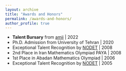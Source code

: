 ```yaml
---
layout: archive
title: "Awards and Honors"
permalink: /awards-and-honors/
author_profile: true
---
```


* **Talent Bursary** from [amii](https://www.amii.ca) | 2022
* Ph.D. Admission from University of Tehran | 2020
* Exceptional Talent Recognition by [NODET](http://www.nodet.net) | 2008
* 2nd Place in Iran Mathematics Olympiad PAYA | 2008
* 1st Place in Abadan Mathematics Olympiad | 2006
* Exceptional Talent Recognition by [NODET](http://www.nodet.net) | 2005

